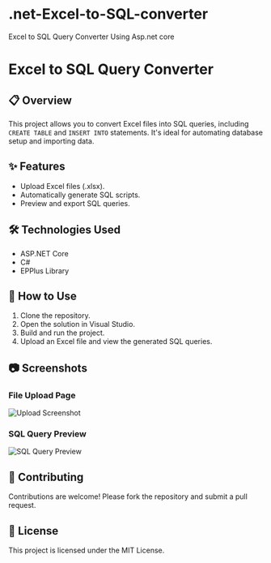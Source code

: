 # .net-Excel-to-SQL-converter
Excel to SQL Query Converter Using Asp.net core 

# Excel to SQL Query Converter

## 📋 Overview
This project allows you to convert Excel files into SQL queries, including `CREATE TABLE` and `INSERT INTO` statements. It's ideal for automating database setup and importing data.

## ✨ Features
- Upload Excel files (.xlsx).
- Automatically generate SQL scripts.
- Preview and export SQL queries.

## 🛠️ Technologies Used
- ASP.NET Core
- C#
- EPPlus Library

## 🚀 How to Use
1. Clone the repository.
2. Open the solution in Visual Studio.
3. Build and run the project.
4. Upload an Excel file and view the generated SQL queries.

## 📷 Screenshots
### File Upload Page
![Upload Screenshot](images/upload-page.png)

### SQL Query Preview
![SQL Query Preview](images/sql-preview.png)

## 🤝 Contributing
Contributions are welcome! Please fork the repository and submit a pull request.

## 📜 License
This project is licensed under the MIT License.
